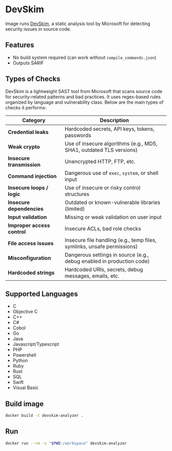 # DevSkim

Image runs [DevSkim](https://github.com/microsoft/DevSkim), a static analysis tool by Microsoft for detecting security issues in source code.

## Features

- No build system required (can work without `compile_commands.json`)
- Outputs SARIF

## Types of Checks

DevSkim is a lightweight SAST tool from Microsoft that scans source code for security-related patterns and bad practices.
It uses regex-based rules organized by language and vulnerability class. Below are the main types of checks it performs:

| Category                     | Description                                                             |
| -----------------------------| ----------------------------------------------------------------------- |
|  **Credential leaks**        | Hardcoded secrets, API keys, tokens, passwords                          |
|  **Weak crypto**             | Use of insecure algorithms (e.g., MD5, SHA1, outdated TLS versions)     |
|  **Insecure transmission**   | Unencrypted HTTP, FTP, etc.                                             |
|  **Command injection**       | Dangerous use of `exec`, `system`, or shell input                       |
|  **Insecure loops / logic**  | Use of insecure or risky control structures                             |
|  **Insecure dependencies**   | Outdated or known-vulnerable libraries (limited)                        |
|  **Input validation**        | Missing or weak validation on user input                                |
|  **Improper access control** | Insecure ACLs, bad role checks                                          |
|  **File access issues**      | Insecure file handling (e.g., temp files, symlinks, unsafe permissions) |
|  **Misconfiguration**        | Dangerous settings in source (e.g., debug enabled in production code)   |
|  **Hardcoded strings**       | Hardcoded URIs, secrets, debug messages, emails, etc.                   |

## Supported Languages

 - C
 - Objective C
 - C++
 - C#
 - Cobol
 - Go
 - Java
 - Javascript/Typescript
 - PHP
 - Powershell
 - Python
 - Ruby
 - Rust
 - SQL
 - Swift
 - Visual Basic

## Build image

```bash
docker build -t devskim-analyzer .
```

## Run

```bash
docker run --rm -v "$PWD:/workspace" devskim-analyzer
```